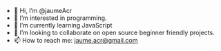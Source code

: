 - 👋 Hi, I’m @jaumeAcr
- 👀 I’m interested in programming.
- 🌱 I’m currently learning JavaScript
- 💞️ I’m looking to collaborate on open source beginner friendly projects.
- 📫 How to reach me: jaume.acr@gmail.com

<!---
jaumeAcr/jaumeAcr is a ✨ special ✨ repository because its `README.md` (this file) appears on your GitHub profile.
You can click the Preview link to take a look at your changes.
--->
